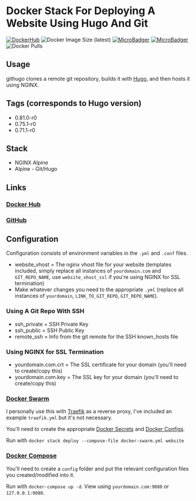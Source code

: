 # Docker Stack For Deploying A Website Using Hugo And Git

[![DockerHub](https://img.shields.io/docker/cloud/build/zeigren/githugo)](https://hub.docker.com/r/zeigren/githugo)
![Docker Image Size (latest)](https://img.shields.io/docker/image-size/zeigren/githugo/latest)
[![MicroBadger](https://images.microbadger.com/badges/version/zeigren/githugo.svg)](https://microbadger.com/images/zeigren/githugo)
[![MicroBadger](https://images.microbadger.com/badges/commit/zeigren/githugo.svg)](https://microbadger.com/images/zeigren/githugo)
![Docker Pulls](https://img.shields.io/docker/pulls/zeigren/githugo)

## Usage

githugo clones a remote git repository, builds it with [Hugo](https://gohugo.io/), and then hosts it using NGINX.

## Tags (corresponds to Hugo version)

- 0.81.0-r0
- 0.75.1-r0
- 0.71.1-r0

## Stack

- NGINX Alpine
- Alpine - Git/Hugo

## Links

### [Docker Hub](https://hub.docker.com/r/zeigren/githugo)

### [GitHub](https://github.com/Zeigren/githugo)

## Configuration

Configuration consists of environment variables in the `.yml` and `.conf` files.

- website_vhost = The nginx vhost file for your website (templates included, simply replace all instances of `yourdomain.com` and `GIT_REPO_NAME`, use `website_vhost_ssl` if you're using NGINX for SSL termination)
- Make whatever changes you need to the appropriate `.yml` (replace all instances of `yourdomain`, `LINK_TO_GIT_REPO`, `GIT_REPO_NAME`).

### Using A Git Repo With SSH

- ssh_private = SSH Private Key
- ssh_public = SSH Public Key
- remote_ssh = Info from the git remote for the SSH known_hosts file

### Using NGINX for SSL Termination

- yourdomain.com.crt = The SSL certificate for your domain (you'll need to create/copy this)
- yourdomain.com.key = The SSL key for your domain (you'll need to create/copy this)

### [Docker Swarm](https://docs.docker.com/engine/swarm/)

I personally use this with [Traefik](https://traefik.io/) as a reverse proxy, I've included an example `traefik.yml` but it's not necessary.

You'll need to create the appropriate [Docker Secrets](https://docs.docker.com/engine/swarm/secrets/) and [Docker Configs](https://docs.docker.com/engine/swarm/configs/).

Run with `docker stack deploy --compose-file docker-swarm.yml website`

### [Docker Compose](https://docs.docker.com/compose/)

You'll need to create a `config` folder and put the relevant configuration files you created/modified into it.

Run with `docker-compose up -d`. View using `yourdomain.com:9080` or `127.0.0.1:9080`.
